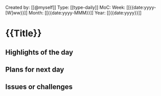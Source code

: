 Created by: [[@myself]]
Type: [[type-daily]]
MoC: 
Week: [[{{date:yyyy-[W]ww}}]]
Month: [[{{date:yyyy-MMM}}]]
Year: [[{{date:yyyy}}]]
# {{Title}}

## Highlights of the day



## Plans for next day



## Issues or challenges
